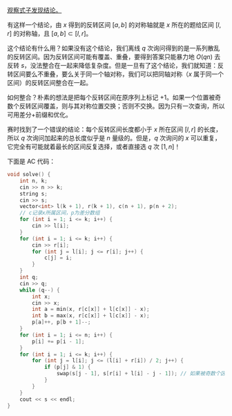 [观察式子发现结论。](https://codeforces.com/contest/1878/problem/D "观察式子发现结论。")

有这样一个结论，由 $x$ 得到的反转区间 $[a,b]$ 的对称轴就是 $x$ 所在的题给区间 $[l,r]$ 的对称轴，且 $[a,b]\subset [l,r]$。

这个结论有什么用？如果没有这个结论，我们离线 $q$ 次询问得到的是一系列散乱的反转区间。因为反转区间可能有覆盖、重叠，要得到答案只能暴力地 $O(qn)$ 去反转 $s$，没法整合在一起来降低复杂度。但是一旦有了这个结论，我们就知道：反转区间要么不重叠，要么关于同一个轴对称，我们可以把同轴对称（$x$ 属于同一个区间）的反转区间整合在一起。

如何整合？朴素的想法是把每个反转区间在原序列上标记 +1。如果一个位置被奇数个反转区间覆盖，则与其对称位置交换；否则不交换。因为只有一次查询，所以可用差分+前缀和优化。

赛时找到了一个错误的结论：每个反转区间长度都小于 $x$ 所在区间 $[l,r]$ 的长度，所以 $q$ 次询问加起来的总长度似乎是 $n$ 量级的。但是，$q$ 次询问的 $x$ 可以重复，它完全有可能就着最长的区间反复选择，或者直接选 $q$ 次 $[1,n]$！

下面是 AC 代码：

```cpp
void solve() {
    int n, k;
    cin >> n >> k;
    string s;
    cin >> s;
    vector<int> l(k + 1), r(k + 1), c(n + 1), p(n + 2);
    // c记录x所属区间，p为差分数组
    for (int i = 1; i <= k; i++) {
        cin >> l[i];
    }
    for (int i = 1; i <= k; i++) {
        cin >> r[i];
        for (int j = l[i]; j <= r[i]; j++) {
            c[j] = i;
        }
    }
    int q;
    cin >> q;
    while (q--) {
        int x;
        cin >> x;
        int a = min(x, r[c[x]] + l[c[x]] - x);
        int b = max(x, r[c[x]] + l[c[x]] - x);
        p[a]++, p[b + 1]--;
    }
    for (int i = 1; i <= n; i++) {
        p[i] += p[i - 1];
    }
    for (int i = 1; i <= k; i++) {
        for (int j = l[i]; j <= (l[i] + r[i]) / 2; j++) {
            if (p[j] & 1) {
                swap(s[j - 1], s[r[i] + l[i] - j - 1]); // 如果被奇数个区间覆盖，即交换（注意string下标-1）
            }
        }
    }
    cout << s << endl;
}
```